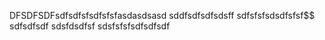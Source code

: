 DFSDFSDFsdfsdfsfsdfsfsfasdasdsasd
sddfsdfsdfsdsff
sdfsfsfsdsdfsfsf$$
sdfsdfsdf
sdsfdsdfsf
sdsfsfsfsdfsdfsdf
